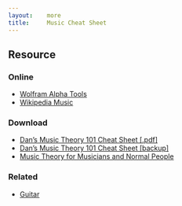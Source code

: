 ```yaml
---
layout:    more
title:     Music Cheat Sheet
---
```

<div class="content content-400">
    <div class="board board-326">
        <h2 class="board-title">Resource</h2>
        <div class="board-card">
            <h3 class="board-card-title">Online</h3>
            <ul>
                <li><a href="http://www.wolframalpha.com/examples/Music.html">Wolfram Alpha Tools</a></li>
                <li><a href="http://en.wikipedia.org/wiki/Music">Wikipedia Music</a></li>
            </ul>
        </div>
        <div class="board-card">
            <h3 class="board-card-title">Download</h3>
            <ul>
                <li><a href="http://www.rkstar.com/links/musictheory.pdf">Dan’s Music Theory 101 Cheat Sheet [.pdf]</a></li>
                <li><a href="/static/cs/musictheory.pdf">Dan’s Music Theory 101 Cheat Sheet [backup]</a></li>
                <li><a href="http://academic.udayton.edu/tobyrush/theorypages/">Music Theory for Musicians and Normal People</a></li>
            </ul>
        </div>
        <div class="board-card">
            <h3 class="board-card-title">Related</h3>
            <ul>
                <li><a href="/guitar" title="Guitar Cheat Sheet">Guitar</a></li>
            </ul>
        </div>
    </div>
</div>
